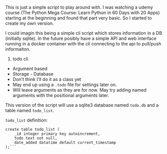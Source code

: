 This is just a simple script to play around with.  I was watching a udemy course (The Python Mega Course: Learn Python in 60 Days with 20 Apps) starting at the beginning and found that part very basic.  So I started to create my own version.  

I could imagin this being a simple cli script which stores information in a DB (initially sqlite).  In the future posibly have a simple API and web interface running in a docker container with the cli connecting to the api to pull/push informaiton. 


1. todo cli
  * Argument based
  * Storage - Database
  * Don't think I'll do it as a class yet
  * May end up using a `.todo` file for settings later on.
  * Will leave arguments as they are for now.  May try adding named arguments with the positional arguments later.


This version of the script will use a sqlite3 database named `todo.db` and a table named `todo_list`.  

`todo_list` definition:
```
create table todo_list (
    _id integer primary key autoincrement,
    todo text not null,
    date_added datatime default current_timestamp
);```
